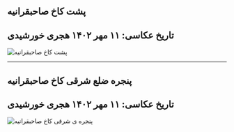 ## پشت کاخ صاحبقرانیه
## تاریخ عکاسی: ۱۱ مهر ۱۴۰۲ هجری خورشیدی


![پشت کاخ صاحبقرانیه](https://github.com/Melanee-Melanee/History-of-Iran-and-World/assets/74653444/ee07d3cf-9f25-4228-9337-c9e94d3d6c4c)

-----------------------------------------------------------------------------------------------------------------------


## پنجره ضلع شرقی کاخ صاحبقرانیه
## تاریخ عکاسی: ۱۱ مهر ۱۴۰۲ هجری خورشیدی


![پنجره ی شرقی کاخ صاحبقرانیه](https://github.com/Melanee-Melanee/History-of-Iran-and-World/assets/74653444/151cd7cd-16de-4256-bdf7-91df4ca2bcdb)


